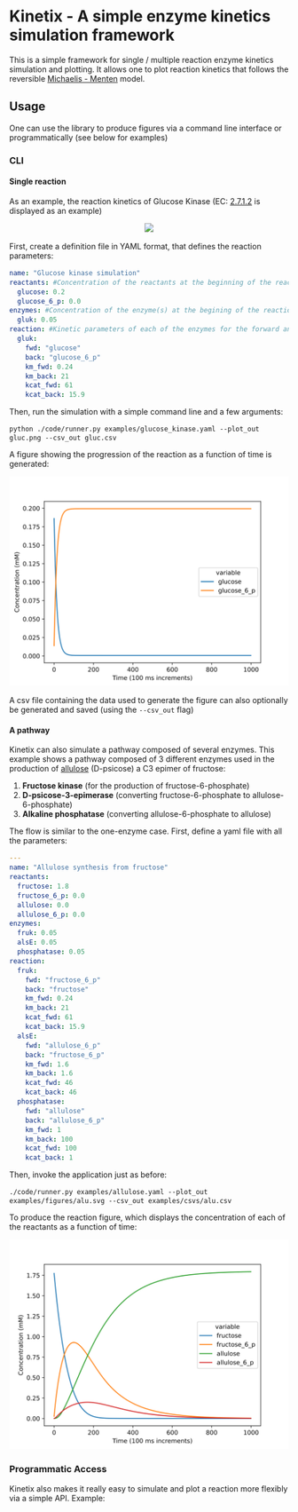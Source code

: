 # Kinetix - A simple enzyme kinetics simulation framework

This is a simple framework for single / multiple reaction enzyme kinetics simulation and plotting.
It allows one to plot reaction kinetics that follows the reversible [Michaelis - Menten](https://en.wikipedia.org/wiki/Michaelis%E2%80%93Menten_kinetics) model.

## Usage
One can use the library to produce figures via a command line interface or programmatically (see below for examples)

### CLI
#### Single reaction

As an example, the reaction kinetics of Glucose Kinase (EC: [2.7.1.2](https://www.brenda-enzymes.org/enzyme.php?ecno=2.7.1.2) is displayed as an example)
<p align="center">
  <img src="https://upload.wikimedia.org/wikipedia/commons/8/8d/Glucokinase.png" />
</p>
First, create a definition file in YAML format, that defines the reaction parameters:

```yaml
name: "Glucose kinase simulation"
reactants: #Concentration of the reactants at the beginning of the reaction (mM)
  glucose: 0.2
  glucose_6_p: 0.0
enzymes: #Concentration of the enzyme(s) at the begining of the reaction (mM)
  gluk: 0.05 
reaction: #Kinetic parameters of each of the enzymes for the forward and backward steps of the (reversible) reaction. Note that non-reversible reactions can simple be modeled with high Km for on of the directions.
  gluk: 
    fwd: "glucose"
    back: "glucose_6_p"
    km_fwd: 0.24
    km_back: 21
    kcat_fwd: 61
    kcat_back: 15.9
```

Then, run the simulation with a simple command line and a few arguments:
```
python ./code/runner.py examples/glucose_kinase.yaml --plot_out gluc.png --csv_out gluc.csv
```
A figure showing the progression of the reaction as a function of time is generated:
<p align="center">
  <img src="examples/figures/gluc.svg" />
</p>

A csv file containing the data used to generate the figure can also optionally be generated and saved (using the `--csv_out` flag)

#### A pathway
Kinetix can also simulate a pathway composed of several enzymes. This example shows a pathway composed of 3 different enzymes used in the production of [allulose](https://en.wikipedia.org/wiki/Psicose) (D-psicose) a C3 epimer of fructose:

1. **Fructose kinase** (for the production of fructose-6-phosphate)
2. **D-psicose-3-epimerase** (converting fructose-6-phosphate to allulose-6-phosphate)
3. **Alkaline phosphatase** (converting allulose-6-phosphate to allulose)


The flow is similar to the one-enzyme case. First, define a yaml file with all the parameters:

```yaml
---
name: "Allulose synthesis from fructose"
reactants:
  fructose: 1.8
  fructose_6_p: 0.0
  allulose: 0.0
  allulose_6_p: 0.0
enzymes:
  fruk: 0.05
  alsE: 0.05
  phosphatase: 0.05
reaction:
  fruk:
    fwd: "fructose_6_p"
    back: "fructose"
    km_fwd: 0.24
    km_back: 21
    kcat_fwd: 61
    kcat_back: 15.9
  alsE:
    fwd: "allulose_6_p"
    back: "fructose_6_p"
    km_fwd: 1.6 
    km_back: 1.6 
    kcat_fwd: 46
    kcat_back: 46
  phosphatase:
    fwd: "allulose"
    back: "allulose_6_p"
    km_fwd: 1 
    km_back: 100
    kcat_fwd: 100
    kcat_back: 1
```

Then, invoke the application just as before:
```
./code/runner.py examples/allulose.yaml --plot_out examples/figures/alu.svg --csv_out examples/csvs/alu.csv
```

To produce the reaction figure, which displays the concentration of each of the reactants as a function of time:
<p align="center">
  <img src="examples/figures/alu.svg" />
</p>

### Programmatic Access
Kinetix also makes it really easy to simulate and plot a reaction more flexibly via a simple API.
Example:



